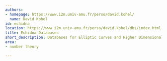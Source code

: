 ```yaml
---
authors:
- homepage: https://www.i2m.univ-amu.fr/perso/david.kohel/
  name: David Kohel
id: echidna
location: https://www.i2m.univ-amu.fr/perso/david.kohel/dbs/index.html
title: Echidna Databases
short_description: Databases for Elliptic Curves and Higher Dimensional Analogues
area:
- number theory

---
```


